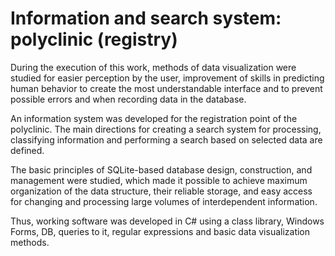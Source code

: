 # Information and search system: polyclinic (registry)

During the execution of this work, methods of data visualization were studied for easier perception by the user, improvement of skills in predicting human behavior to create the most understandable interface and to prevent possible errors and when recording data in the database.

An information system was developed for the registration point of the polyclinic. The main directions for creating a search system for processing, classifying information and performing a search based on selected data are defined.

The basic principles of SQLite-based database design, construction, and management were studied, which made it possible to achieve maximum organization of the data structure, their reliable storage, and easy access for changing and processing large volumes of interdependent information.

Thus, working software was developed in C# using a class library, Windows Forms, DB, queries to it, regular expressions and basic data visualization methods.
